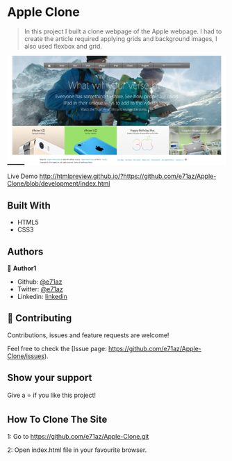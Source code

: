 # Apple Clone

> In this project I built a clone webpage of the Apple webpage. I had to create the article required applying grids and background images, I also used flexbox and grid.

![screenshot](./images/apple_site.png)

Live Demo
http://htmlpreview.github.io/?https://github.com/e71az/Apple-Clone/blob/development/index.html

## Built With

- HTML5
- CSS3

## Authors

👤 **Author1**

- Github: [@e71az](https://github.com/e71az)
- Twitter: [@e71az](https://twitter.com/e71az)
- Linkedin: [linkedin](https://www.linkedin.com/in/elias-casta%C3%B1eda-17a771115/)

## 🤝 Contributing

Contributions, issues and feature requests are welcome!

Feel free to check the [Issue page: https://github.com/e71az/Apple-Clone/issues).

## Show your support

Give a ⭐️ if you like this project!

## How To Clone The Site

1: Go to https://github.com/e71az/Apple-Clone.git

2: Open index.html file in your favourite browser.
